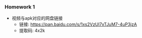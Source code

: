 ### Homework 1

- 视频与apk对应的网盘链接
  - 链接: https://pan.baidu.com/s/1xs2VzUl7xTJuM7-4uP3jzA 
  - 提取码: 4x2k